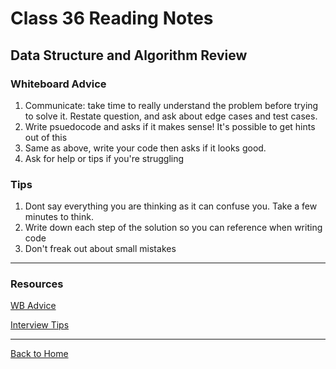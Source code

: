 # Class 36 Reading Notes

## Data Structure and Algorithm Review

### Whiteboard Advice

1. Communicate: take time to really understand the problem before trying to solve it. Restate question, and ask about edge cases and test cases.
2. Write psuedocode and asks if it makes sense! It's possible to get hints out of this
3. Same as above, write your code then asks if it looks good.
4. Ask for help or tips if you're struggling

### Tips

1. Dont say everything you are thinking as it can confuse you. Take a few minutes to think.
2. Write down each step of the solution so you can reference when writing code
3. Don't freak out about small mistakes

---

### Resources

[WB Advice](https://hackernoon.com/the-best-whiteboard-interview-advice-i-ever-received-3ebbfa72e4a)

[Interview Tips](https://medium.com/@steve_45636/6-tips-to-ace-a-whiteboard-programming-interview-f06c1b378bc6)

---

[Back to Home](../README.md)
